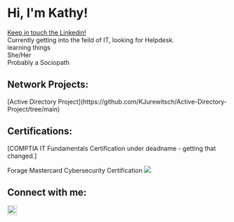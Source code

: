 <h1>Hi, I'm Kathy!</h1>
<a href="https://www.linkedin.com/in/kathy-jurewitsch-8a702235a/">Keep in touch the Linkedin!</a>
<br />
Currently getting into the feild of IT, looking for Helpdesk.
<br />
learning things
<br />
She/Her
<br />
Probably a Sociopath

<h2> Network Projects:</h2>
[Active Directory Project](https://github.com/KJurewitsch/Active-Directory-Project/tree/main)

<h2> Certifications:</h2>
[COMPTIA IT Fundamentals Certification under deadname - getting that changed.]

Forage Mastercard Cybersecurity Certification
<img src="https://i.imgur.com/SkU3jyv.png"/>
<h2> Connect with me:</h2>

[<img align="left" alt="Kathy Jurewitsch | LinkedIn" width="22px" src="https://cdn.jsdelivr.net/npm/simple-icons@v3/icons/linkedin.svg" />][linkedin]


[linkedin]: https://www.linkedin.com/in/kathy-jurewitsch-8a702235a/

<!--
**Kathymadakor1/Kathymadakor1** is a ✨ _special_ ✨ repository because its `README.md` (this file) appears on your GitHub profile.

Here are some ideas to get you started:

- 🔭 I’m currently working on ...
- 🌱 I’m currently learning ...
- 👯 I’m looking to collaborate on ...
- 🤔 I’m looking for help with ...
- 💬 Ask me about ...
- 📫 How to reach me: ...
- 😄 Pronouns: ...
- ⚡ Fun fact: ...
-->
